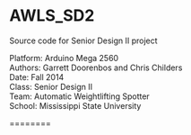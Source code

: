 AWLS_SD2
========

Source code for Senior Design II project

Platform: Arduino Mega 2560  
Authors: Garrett Doorenbos and Chris Childers  
Date: Fall 2014  
Class: Senior Design II  
Team: Automatic Weightlifting Spotter  
School: Mississippi State University  

========
